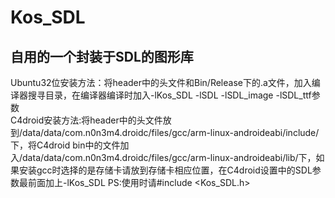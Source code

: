 Kos_SDL
===========
自用的一个封装于SDL的图形库
-------------------------

Ubuntu32位安装方法：将header中的头文件和Bin/Release下的.a文件，加入编译器搜寻目录，在编译器编译时加入-lKos_SDL -lSDL -lSDL_image -lSDL_ttf参数
<br/>
C4droid安装方法:将header中的头文件放到/data/data/com.n0n3m4.droidc/files/gcc/arm-linux-androideabi/include/下，将C4droid bin中的文件加入/data/data/com.n0n3m4.droidc/files/gcc/arm-linux-androideabi/lib/下，如果安装gcc时选择的是存储卡请放到存储卡相应位置，在C4droid设置中的SDL参数最前面加上-lKos_SDL 
PS:使用时请#include <Kos_SDL.h>
